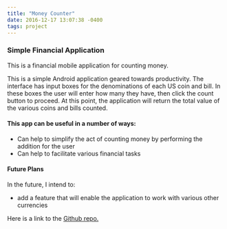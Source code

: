 ```yaml
---
title: "Money Counter"
date: 2016-12-17 13:07:38 -0400
tags: project
---
```

### Simple Financial Application ###

This is a financial mobile application for counting money.
<!--sep-->

This is a simple Android application geared towards productivity. The interface has input boxes for the denominations of each US coin and bill. In these boxes the user will enter how many they have, then click the count button to proceed. At this point, the application will return the total value of the various coins and bills counted.

#### This app can be useful in a number of ways: ####

- Can help to simplify the act of counting money by performing the addition for the user
- Can help to facilitate various financial tasks

#### Future Plans ####

In the future, I intend to:

- add a feature that will enable the application to work with various other currencies

Here is a link to the [Github repo.](https://github.com/ngbrown11/money-counter)

